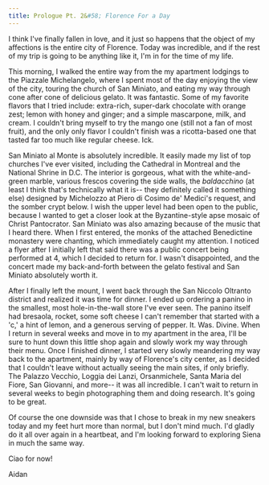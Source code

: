 ```yaml
---
title: Prologue Pt. 2&#58; Florence For a Day
---
```


I think I've finally fallen in love, and it just so happens that the object of my affections is the entire city of Florence. Today was incredible, and if the rest of my trip is going to be anything like it, I'm in for the time of my life.

This morning, I walked the entire way from the my apartment lodgings to the Piazzale Michelangelo, where I spent most of the day enjoying the view of the city, touring the church of San Miniato, and eating my way through cone after cone of delicious gelato. It was fantastic. Some of my favorite flavors that I tried include: extra-rich, super-dark chocolate with orange zest; lemon with honey and ginger; and a simple mascarpone, milk, and cream. I couldn't bring myself to try the mango one (still not a fan of most fruit), and the only only flavor I couldn't finish was a ricotta-based one that tasted far too much like regular cheese. Ick.

San Miniato al Monte is absolutely incredible. It easily made my list of top churches I've ever visited, including the Cathedral in Montreal and the National Shrine in D.C. The interior is gorgeous, what with the white-and-green marble, various frescos covering the side walls, the <i>baldacchino</i> (at least I think that's technically what it is-- they definitely called it something else) designed by Michelozzo at Piero di Cosimo de' Medici's request, and the somber crypt below. I wish the upper level had been open to the public, because I wanted to get a closer look at the Byzantine-style apse mosaic of Christ Pantocrator. San Miniato was also amazing because of the music that I heard there. When I first entered, the monks of the attached Benedictine monastery were chanting, which immediately caught my attention. I noticed a flyer after I initially left that said there was a public concert being performed at 4, which I decided to return for. I wasn't disappointed, and the concert made my back-and-forth between the gelato festival and San Miniato absolutely worth it.

After I finally left the mount, I went back through the San Niccolo Oltranto district and realized it was time for dinner. I ended up ordering a panino in the smallest, most hole-in-the-wall store I've ever seen. The panino itself had bresaola, rocket, some soft cheese I can't remember that started with a 'c,' a hint of lemon, and a generous serving of pepper. It. Was. Divine. When I return in several weeks and move in to my apartment in the area, I'll be sure to hunt down this little shop again and slowly work my way through their menu. Once I finished dinner, I started very slowly meandering my way back to the apartment, mainly by way of Florence's city center, as I decided that I couldn't leave without actually seeing the main sites, if only briefly. The Palazzo Vecchio, Loggia dei Lanzi, Orsanmichele, Santa Maria del Fiore, San Giovanni, and more-- it was all incredible. I can't wait to return in several weeks to begin photographing them and doing research. It's going to be great.

Of course the one downside was that I chose to break in my new sneakers today and my feet hurt more than normal, but I don't mind much. I'd gladly do it all over again in a heartbeat, and I'm looking forward to exploring Siena in much the same way.

Ciao for now!

Aidan
